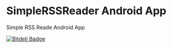 SimpleRSSReader Android App
=================
Simple RSS Reade Android App


[![Bitdeli Badge](https://d2weczhvl823v0.cloudfront.net/anujku/simplerssreader/trend.png)](https://bitdeli.com/free "Bitdeli Badge")

